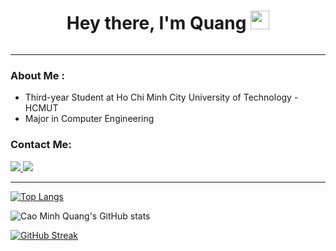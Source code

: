 <h1 align="center">
  Hey there, I'm Quang
  <img src="https://media.giphy.com/media/hvRJCLFzcasrR4ia7z/giphy.gif" width="30px"/>
</h1>

<div id="view_counter" align="center">
  <img src="https://komarev.com/ghpvc/?username=cmq2002&style=flat-square&color=blue" alt=""/>
</div>

---

### About Me :
- Third-year Student at Ho Chi Minh City University of Technology - HCMUT
- Major in Computer Engineering

### Contact Me:
<div id="badges" align="left">
  <a href="https://www.facebook.com/quang.caominh.79">
    <img src="https://img.shields.io/badge/Facebook-1877F2?style=for-the-badge&logo=facebook&logoColor=white"/>
  </a>
  <a href="https://mailhide.io/e/tT5s8eLK">
    <img src="https://img.shields.io/badge/Gmail-D14836?style=for-the-badge&logo=gmail&logoColor=white"/>
  </a>
</div>

---
[![Top Langs](https://github-readme-stats.vercel.app/api/top-langs/?username=cmq2002&layout=compact)](https://github.com/cmq2002/github-readme-stats)

![Cao Minh Quang's GitHub stats](https://github-readme-stats.vercel.app/api?username=cmq2002&show_icons=true&theme=algolia)

[![GitHub Streak](http://github-readme-streak-stats.herokuapp.com?user=cmq2002&theme=algolia)](https://git.io/streak-stats)
